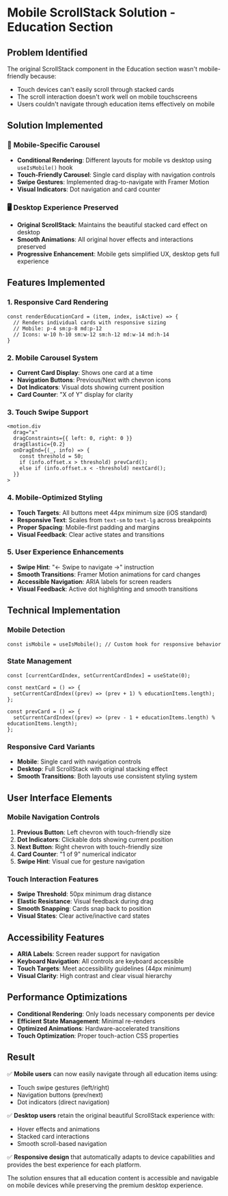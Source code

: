 # Mobile ScrollStack Solution - Education Section

## Problem Identified
The original ScrollStack component in the Education section wasn't mobile-friendly because:
- Touch devices can't easily scroll through stacked cards
- The scroll interaction doesn't work well on mobile touchscreens
- Users couldn't navigate through education items effectively on mobile

## Solution Implemented

### 📱 **Mobile-Specific Carousel**
- **Conditional Rendering**: Different layouts for mobile vs desktop using `useIsMobile()` hook
- **Touch-Friendly Carousel**: Single card display with navigation controls
- **Swipe Gestures**: Implemented drag-to-navigate with Framer Motion
- **Visual Indicators**: Dot navigation and card counter

### 🖥️ **Desktop Experience Preserved**
- **Original ScrollStack**: Maintains the beautiful stacked card effect on desktop
- **Smooth Animations**: All original hover effects and interactions preserved
- **Progressive Enhancement**: Mobile gets simplified UX, desktop gets full experience

## Features Implemented

### 1. **Responsive Card Rendering**
```tsx
const renderEducationCard = (item, index, isActive) => {
  // Renders individual cards with responsive sizing
  // Mobile: p-4 sm:p-8 md:p-12
  // Icons: w-10 h-10 sm:w-12 sm:h-12 md:w-14 md:h-14
}
```

### 2. **Mobile Carousel System**
- **Current Card Display**: Shows one card at a time
- **Navigation Buttons**: Previous/Next with chevron icons
- **Dot Indicators**: Visual dots showing current position
- **Card Counter**: "X of Y" display for clarity

### 3. **Touch Swipe Support**
```tsx
<motion.div 
  drag="x"
  dragConstraints={{ left: 0, right: 0 }}
  dragElastic={0.2}
  onDragEnd={(_, info) => {
    const threshold = 50;
    if (info.offset.x > threshold) prevCard();
    else if (info.offset.x < -threshold) nextCard();
  }}
>
```

### 4. **Mobile-Optimized Styling**
- **Touch Targets**: All buttons meet 44px minimum size (iOS standard)
- **Responsive Text**: Scales from `text-sm` to `text-lg` across breakpoints
- **Proper Spacing**: Mobile-first padding and margins
- **Visual Feedback**: Clear active states and transitions

### 5. **User Experience Enhancements**
- **Swipe Hint**: "← Swipe to navigate →" instruction
- **Smooth Transitions**: Framer Motion animations for card changes
- **Accessible Navigation**: ARIA labels for screen readers
- **Visual Feedback**: Active dot highlighting and smooth transitions

## Technical Implementation

### Mobile Detection
```tsx
const isMobile = useIsMobile(); // Custom hook for responsive behavior
```

### State Management
```tsx
const [currentCardIndex, setCurrentCardIndex] = useState(0);

const nextCard = () => {
  setCurrentCardIndex((prev) => (prev + 1) % educationItems.length);
};

const prevCard = () => {
  setCurrentCardIndex((prev) => (prev - 1 + educationItems.length) % educationItems.length);
};
```

### Responsive Card Variants
- **Mobile**: Single card with navigation controls
- **Desktop**: Full ScrollStack with original stacking effect
- **Smooth Transitions**: Both layouts use consistent styling system

## User Interface Elements

### Mobile Navigation Controls
1. **Previous Button**: Left chevron with touch-friendly size
2. **Dot Indicators**: Clickable dots showing current position
3. **Next Button**: Right chevron with touch-friendly size
4. **Card Counter**: "1 of 9" numerical indicator
5. **Swipe Hint**: Visual cue for gesture navigation

### Touch Interaction Features
- **Swipe Threshold**: 50px minimum drag distance
- **Elastic Resistance**: Visual feedback during drag
- **Smooth Snapping**: Cards snap back to position
- **Visual States**: Clear active/inactive card states

## Accessibility Features
- **ARIA Labels**: Screen reader support for navigation
- **Keyboard Navigation**: All controls are keyboard accessible
- **Touch Targets**: Meet accessibility guidelines (44px minimum)
- **Visual Clarity**: High contrast and clear visual hierarchy

## Performance Optimizations
- **Conditional Rendering**: Only loads necessary components per device
- **Efficient State Management**: Minimal re-renders
- **Optimized Animations**: Hardware-accelerated transitions
- **Touch Optimization**: Proper touch-action CSS properties

## Result
✅ **Mobile users** can now easily navigate through all education items using:
- Touch swipe gestures (left/right)
- Navigation buttons (prev/next)
- Dot indicators (direct navigation)

✅ **Desktop users** retain the original beautiful ScrollStack experience with:
- Hover effects and animations
- Stacked card interactions
- Smooth scroll-based navigation

✅ **Responsive design** that automatically adapts to device capabilities and provides the best experience for each platform.

The solution ensures that all education content is accessible and navigable on mobile devices while preserving the premium desktop experience.
